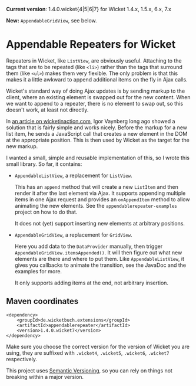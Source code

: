 **Current version**: 1.4.0.wicket{4|5|6|7} for Wicket 1.4.x, 1.5.x, 6.x, 7.x

**New:** `AppendableGridView`, see below.

# Appendable Repeaters for Wicket

Repeaters in Wicket, like `ListView`, are obviously useful. Attaching to the 
tags that are to be repeated (like `<li>`) rather than the tags that surround
them (like `<ul>`) makes them very flexible. The only problem is that this makes
it a little awkward to append additional items on the fly in Ajax calls.

Wicket's standard way of doing Ajax updates is by sending markup to the client,
where an existing element is swapped out for the new content. When we want to
append to a repeater, there is no element to swap out, so this doesn't work, at
least not directly.

In [an article on wicketinaction.com](http://wicketinaction.com/2008/10/repainting-only-newly-created-repeater-items-via-ajax/),
Igor Vaynberg long ago showed a solution that is fairly simple and works nicely.
Before the markup for a new list item, he sends a JavaScript call that creates a
new element in the DOM at the appropriate position. This is then used by Wicket
as the target for the new markup.

I wanted a small, simple and reusable implementation of this, so I wrote this
small library. So far, it contains:

* `AppendableListView`, a replacement for `ListView`.

  This has an `append` method that will create a new `ListItem` and then 
  render it after the last element via Ajax. It supports appending multiple 
  items in one Ajax request and provides an `onAppendItem` method to allow 
  animating the new elements. See the `appendablerepeater-examples` project 
  on how to do that.
  
  It does not (yet) support inserting new elements at arbitrary positions.

* `AppendableGridView`, a replacement for `GridView`.

  Here you add data to the `DataProvider` manually, then trigger 
  `AppendableGridView.itemsAppended()`. It will then figure out what new 
  elements are there and where to put them. Like `AppendableListView`, it 
  gives you callbacks to animate the transition, see the JavaDoc and the 
  examples for more.
  
  It only supports adding items at the end, not arbitrary insertion.
  
## Maven coordinates

    <dependency>
        <groupId>de.wicketbuch.extensions</groupId>
        <artifactId>appendablerepeater</artifactId>
        <version>1.4.0.wicket7</version>
    </dependency>

Make sure you choose the correct version for the version of Wicket you are
using, they are suffixed with `.wicket4`, `.wicket5`, `.wicket6`, `.wicket7` 
respectively.

This project uses [Semantic Versioning](http://semver.org/), so you can rely on
things not breaking within a major version.
